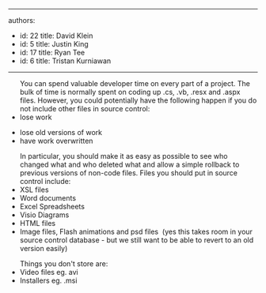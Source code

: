 

---
authors:
  - id: 22
    title: David Klein
  - id: 5
    title: Justin King
  - id: 17
    title: Ryan Tee
  - id: 6
    title: Tristan Kurniawan
---




<span class='intro'> <ul>You can spend valuable developer time on every part of a project. The bulk of time is normally spent on coding up .cs, .vb, .resx and .aspx files. However, you could potentially have the following happen if you do not include other files in source control&#58; <li>lose work </li>
<li>lose old versions of work </li>
<li>have work overwritten</li></ul> </span>

<ul>In particular, you should make it as easy as possible to see who changed what and who deleted what and allow a simple rollback to previous versions of non-code files. Files you should put in source control include&#58; <li>XSL files </li>
<li>Word documents </li>
<li>Excel Spreadsheets </li>
<li>Visio Diagrams </li>
<li>HTML files </li>
<li>Image files, Flash animations and psd files&#160; (yes this takes room in your source control database - but we still want to be able to revert to an old version easily) </li></ul>
<ul>Things you don't store are&#58; <li>Video files eg. avi </li>
<li>Installers eg. .msi </li></ul>


